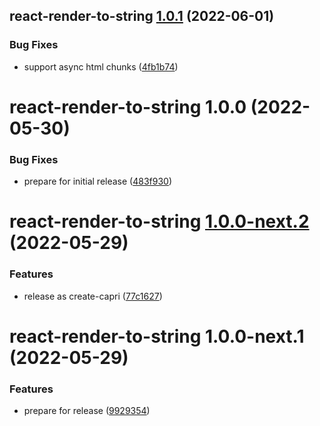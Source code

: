 ## react-render-to-string [1.0.1](https://github.com/capri-js/capri/compare/react-render-to-string@1.0.0...react-render-to-string@1.0.1) (2022-06-01)


### Bug Fixes

* support async html chunks ([4fb1b74](https://github.com/capri-js/capri/commit/4fb1b74c17e52463284ad89fedba10e53286eeb4))

# react-render-to-string 1.0.0 (2022-05-30)


### Bug Fixes

* prepare for initial release ([483f930](https://github.com/capri-js/capri/commit/483f9300986faba9cdd1d47f85b6e7173c11a797))

# react-render-to-string [1.0.0-next.2](https://github.com/capri-js/capri/compare/react-render-to-string@1.0.0-next.1...react-render-to-string@1.0.0-next.2) (2022-05-29)


### Features

* release as create-capri ([77c1627](https://github.com/capri-js/capri/commit/77c1627d3256dd8f811c3bf43070da67038f6a9f))

# react-render-to-string 1.0.0-next.1 (2022-05-29)


### Features

* prepare for release ([9929354](https://github.com/capri-js/capri/commit/9929354de8f7f4b732dfe66fb1ca9e165bc53deb))
